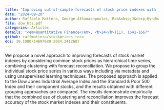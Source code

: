 ```yaml
---
title: "Improving out-of-sample forecasts of stock price indexes with forecast reconciliation and clustering"
date: "2024-09-20"
author: Raffaele Mattera, George Athanasopoulos, Rob&nbsp;J&nbsp;Hyndman
file: dow_hts.pdf
categories: Articles
details: "<em>Quantitative Finance</em>, <b>24</b>(11), 1641-1667"
github: raffmattera/stockprices_reco
doi: 10.1080/14697688.2024.2412687
---
```


We propose a novel approach to improving forecasts of stock market indexes by considering common stock prices as hierarchical time series, combining clustering with forecast reconciliation. We propose to group the individual stock price series in various ways including via metadata and using unsupervised learning techniques. The proposed approach is applied to the Dow Jones Industrial Average Index and the Standard & Poor 500 Index and their component stocks, and the results obtained with different grouping approaches are compared. The results demonstrate empirically that the combined use of clustering and reconciliation improves the forecast accuracy of the stock market indexes and their constituents.
